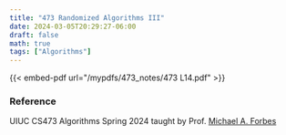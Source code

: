 ```yaml
---
title: "473 Randomized Algorithms III"
date: 2024-03-05T20:29:27-06:00
draft: false
math: true
tags: ["Algorithms"]
---
```


{{< embed-pdf url="/mypdfs/473_notes/473 L14.pdf" >}}

### Reference
UIUC CS473 Algorithms Spring 2024 taught by Prof. [Michael A. Forbes](https://miforbes.cs.illinois.edu/)